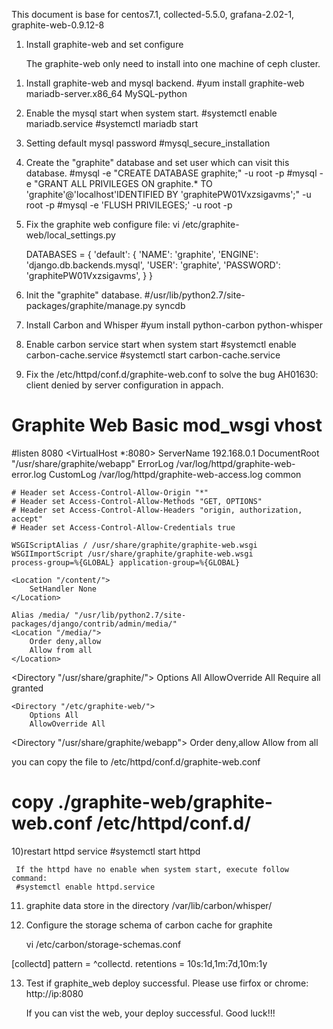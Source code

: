 This document is base for centos7.1, collected-5.5.0, grafana-2.02-1, graphite-web-0.9.12-8 


1. Install graphite-web and set configure

   The graphite-web only need to install into one machine of ceph cluster.

  1) Install graphite-web and mysql backend.
    #yum install graphite-web mariadb-server.x86_64  MySQL-python 

  2) Enable the mysql start when system start.
    #systemctl enable mariadb.service
    #systemctl  mariadb start

  3) Setting default mysql password
    #mysql_secure_installation

  4) Create the "graphite" database and set user which can visit this database.
     #mysql -e "CREATE DATABASE graphite;" -u root -p
     #mysql -e "GRANT ALL PRIVILEGES ON graphite.* TO 'graphite'@'localhost'IDENTIFIED BY 'graphitePW01Vxzsigavms';" -u root -p
     #mysql -e 'FLUSH PRIVILEGES;' -u root -p
  
  5) Fix the graphite web configure file:
       vi /etc/graphite-web/local_settings.py

      DATABASES = { 
      'default': {
      'NAME': 'graphite',
      'ENGINE': 'django.db.backends.mysql',
      'USER': 'graphite',
      'PASSWORD': 'graphitePW01Vxzsigavms',
     }
    }
  
  6) Init the "graphite" database.
    #/usr/lib/python2.7/site-packages/graphite/manage.py syncdb

  7) Install Carbon and Whisper
    #yum install python-carbon python-whisper

  8) Enable carbon service start when system start
    #systemctl enable carbon-cache.service
    #systemctl start  carbon-cache.service

  9) Fix the /etc/httpd/conf.d/graphite-web.conf to solve the bug AH01630: client denied by server configuration in appach.
    
  # Graphite Web Basic mod_wsgi vhost

#listen 8080
<VirtualHost *:8080>
    ServerName 192.168.0.1
    DocumentRoot "/usr/share/graphite/webapp"
    ErrorLog /var/log/httpd/graphite-web-error.log
    CustomLog /var/log/httpd/graphite-web-access.log common

    # Header set Access-Control-Allow-Origin "*"
    # Header set Access-Control-Allow-Methods "GET, OPTIONS"
    # Header set Access-Control-Allow-Headers "origin, authorization, accept"
    # Header set Access-Control-Allow-Credentials true

    WSGIScriptAlias / /usr/share/graphite/graphite-web.wsgi
    WSGIImportScript /usr/share/graphite/graphite-web.wsgi
    process-group=%{GLOBAL} application-group=%{GLOBAL}

    <Location "/content/">
        SetHandler None
    </Location>

    Alias /media/ "/usr/lib/python2.7/site-packages/django/contrib/admin/media/"
    <Location "/media/">
        Order deny,allow
        Allow from all
    </Location>
   <Directory "/usr/share/graphite/">
        Options All
        AllowOverride All
        Require all granted
    </Directory>

    <Directory "/etc/graphite-web/">
        Options All
        AllowOverride All
  </Directory>

   <Directory "/usr/share/graphite/webapp">
        Order deny,allow
        Allow from all
    </Directory>
</VirtualHost>

 you can copy the file to /etc/httpd/conf.d/graphite-web.conf
 # copy ./graphite-web/graphite-web.conf /etc/httpd/conf.d/

  10)restart httpd service
     #systemctl start httpd

     If the httpd have no enable when system start, execute follow command:
     #systemctl enable httpd.service

  11) graphite data store in the directory /var/lib/carbon/whisper/

  12) Configure the storage schema of carbon cache for graphite 

      vi /etc/carbon/storage-schemas.conf

   [collectd]
   pattern = ^collectd\.
   retentions = 10s:1d,1m:7d,10m:1y

  13) Test if graphite_web deploy successful. Please use firfox or chrome:
      http://ip:8080
       
      If you can vist the web, your deploy successful. Good luck!!!

   

